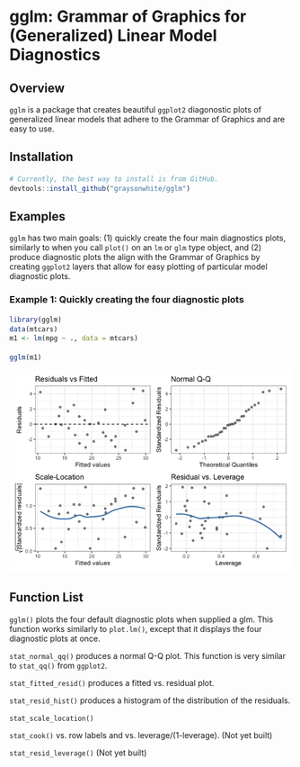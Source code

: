 
# gglm: Grammar of Graphics for (Generalized) Linear Model Diagnostics

## Overview

`gglm` is a package that creates beautiful `ggplot2` diagonostic plots
of generalized linear models that adhere to the Grammar of Graphics and
are easy to use.

## Installation

``` r
# Currently, the best way to install is from GitHub.
devtools::install_github("graysonwhite/gglm")
```

## Examples

`gglm` has two main goals: (1) quickly create the four main diagnostics
plots, similarly to when you call `plot()` on an `lm` or `glm` type
object, and (2) produce diagnostic plots the align with the Grammar of
Graphics by creating `ggplot2` layers that allow for easy plotting of
particular model diagnostic plots.

### Example 1: Quickly creating the four diagnostic plots

``` r
library(gglm)
data(mtcars)
m1 <- lm(mpg ~ ., data = mtcars)

gglm(m1)
```

![](README_files/figure-gfm/unnamed-chunk-2-1.png)<!-- -->

## Function List

`gglm()` plots the four default diagnostic plots when supplied a glm.
This function works similarly to `plot.lm()`, except that it displays
the four diagnostic plots at once.

`stat_normal_qq()` produces a normal Q-Q plot. This function is very
similar to `stat_qq()` from `ggplot2`.

`stat_fitted_resid()` produces a fitted vs. residual plot.

`stat_resid_hist()` produces a histogram of the distribution of the
residuals.

`stat_scale_location()`

`stat_cook()` vs. row labels and vs. leverage/(1-leverage). (Not yet
built)

`stat_resid_leverage()` (Not yet built)
